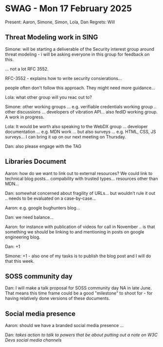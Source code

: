 # SWAG - Mon 17 February 2025

Present: Aaron, Simone, Simon, Lola, Dan
Regrets: Will

## Threat Modeling work in SING

Simone: will be starting a deliverable of the Security interest group around threat modeling - i will be asking everyone in this group for feedback on this.  

... not a lot RFC 3552.

RFC-3552 - explains how to write security consierations...

people often don't follow this approach.  They might need more guidance...

Lola: what other group will you reac out to?

Simone: other working groups ... e.g. verifiable credentials working group .. other discussions ... developers of vibration API... also fedID working group.  A work in progress.

Lola: It would be worth also speaking to the WebDX group ... developer documentation ... e.g. MDN work ... but also surveys ... e.g. HTML, CSS, JS surveys... I can bring it up on our next meeting on Thursday.

Dan: also please engage with the TAG

## Libraries Document

Aaron: how do we want to link out to external resources?  We could link to technical blog posts... compability with trusted types... resources other than MDN... 

Dan: somewhat concerned about fragility of URLs... but wouldn't rule it out .. needs to be evaluated on a case-by-case... 

Aaron: e.g. google bughunters blog... 

Dan: we need balance... 

Aaron: for instance with publication of videos for call in November .. is that something we should be linking to and mentioning in posts on google engineering blog. 

Dan: +1

Simone: +1 - also one of my tasks is to publish the blog post and I will do that this week.

## SOSS community day

Dan: I will make a talk proposal for SOSS community day NA in late June. That means this time frame could be a good "milestone" to shoot for - for having relatively done versions of these documents.

## Social media presence

Aaron: should we have a branded social media presence ... 

Dan: *takes action to talk to powers that be about putting out a note on W3C Devs social media channels*

